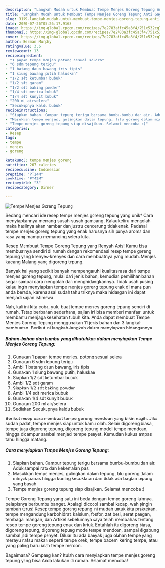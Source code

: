 ```yaml
---
description: "Langkah Mudah untuk Membuat Tempe Menjes Goreng Tepung Anti Gagal"
title: "Langkah Mudah untuk Membuat Tempe Menjes Goreng Tepung Anti Gagal"
slug: 3159-langkah-mudah-untuk-membuat-tempe-menjes-goreng-tepung-anti-gagal
date: 2020-07-26T05:26:17.916Z
image: https://img-global.cpcdn.com/recipes/7e2783a3fc45a3f4/751x532cq70/tempe-menjes-goreng-tepung-foto-resep-utama.jpg
thumbnail: https://img-global.cpcdn.com/recipes/7e2783a3fc45a3f4/751x532cq70/tempe-menjes-goreng-tepung-foto-resep-utama.jpg
cover: https://img-global.cpcdn.com/recipes/7e2783a3fc45a3f4/751x532cq70/tempe-menjes-goreng-tepung-foto-resep-utama.jpg
author: Herman Murphy
ratingvalue: 3.6
reviewcount: 13
recipeingredient:
- "1 papan tempe menjes potong sesuai selera"
- "6 sdm tepung terigu"
- "1 batang daun bawang iris tipis"
- "1 siung bawang putih haluskan"
- "1/2 sdt ketumbar bubuk"
- "1/2 sdt garam"
- "1/2 sdt baking powder"
- "1/4 sdt merica bubuk"
- "1/4 sdt kunyit bubuk"
- "200 ml airselera"
- "Secukupnya kaldu bubuk"
recipeinstructions:
- "Siapkan bahan. Campur tepung terigu bersama bumbu-bumbu dan air. Aduk sampai rata dan kekentalan pas"
- "Masukkan tempe menjes, gulingkan dalam tepung, lalu goreng dalam minyak panas hingga kuning kecoklatan dan tidak ada bagian tepung yang basah"
- "Tempe menjes goreng tepung siap disajikan. Selamat mencoba :)"
categories:
- Resep
tags:
- tempe
- menjes
- goreng

katakunci: tempe menjes goreng 
nutrition: 267 calories
recipecuisine: Indonesian
preptime: "PT14M"
cooktime: "PT42M"
recipeyield: "3"
recipecategory: Dinner

---
```



![Tempe Menjes Goreng Tepung](https://img-global.cpcdn.com/recipes/7e2783a3fc45a3f4/751x532cq70/tempe-menjes-goreng-tepung-foto-resep-utama.jpg)

Sedang mencari ide resep tempe menjes goreng tepung yang unik? Cara menyiapkannya memang susah-susah gampang. Kalau keliru mengolah maka hasilnya akan hambar dan justru cenderung tidak enak. Padahal tempe menjes goreng tepung yang enak harusnya sih punya aroma dan rasa yang mampu memancing selera kita.

Resep Membuat Tempe Goreng Tepung yang Renyah Abis! Kamu bisa membuatnya sendiri di rumah dengan rekomendasi resep tempe goreng tepung yang krenyes-krenyes dan cara membuatnya yang mudah. Menjes kacang Malang yang digoreng tepung.

Banyak hal yang sedikit banyak mempengaruhi kualitas rasa dari tempe menjes goreng tepung, mulai dari jenis bahan, kemudian pemilihan bahan segar sampai cara mengolah dan menghidangkannya. Tidak usah pusing kalau ingin menyiapkan tempe menjes goreng tepung enak di mana pun anda berada, karena asal sudah tahu triknya maka hidangan ini dapat menjadi sajian istimewa.


Nah, kali ini kita coba, yuk, buat tempe menjes goreng tepung sendiri di rumah. Tetap berbahan sederhana, sajian ini bisa memberi manfaat untuk membantu menjaga kesehatan tubuh kita. Anda dapat membuat Tempe Menjes Goreng Tepung menggunakan 11 jenis bahan dan 3 langkah pembuatan. Berikut ini langkah-langkah dalam menyiapkan hidangannya.

<!--inarticleads1-->

##### Bahan-bahan dan bumbu yang dibutuhkan dalam menyiapkan Tempe Menjes Goreng Tepung:

1. Gunakan 1 papan tempe menjes, potong sesuai selera
1. Gunakan 6 sdm tepung terigu
1. Ambil 1 batang daun bawang, iris tipis
1. Gunakan 1 siung bawang putih, haluskan
1. Siapkan 1/2 sdt ketumbar bubuk
1. Ambil 1/2 sdt garam
1. Siapkan 1/2 sdt baking powder
1. Ambil 1/4 sdt merica bubuk
1. Gunakan 1/4 sdt kunyit bubuk
1. Gunakan 200 ml air/selera
1. Sediakan Secukupnya kaldu bubuk


Berikut resep cara membuat tempe goreng mendoan yang bikin nagih. Jika sudah padat, tempe menjes siap untuk kamu olah. Selain digoreng biasa, tempe juga digoreng tepung, digoreng tepung model tempe mendoan, hingga dicampur sambal menjadi tempe penyet. Kemudian kukus ampas tahu hingga matang. 

<!--inarticleads2-->

##### Cara menyiapkan Tempe Menjes Goreng Tepung:

1. Siapkan bahan. Campur tepung terigu bersama bumbu-bumbu dan air. Aduk sampai rata dan kekentalan pas
1. Masukkan tempe menjes, gulingkan dalam tepung, lalu goreng dalam minyak panas hingga kuning kecoklatan dan tidak ada bagian tepung yang basah
1. Tempe menjes goreng tepung siap disajikan. Selamat mencoba :)


Tempe Goreng Tepung yang satu ini beda dengan tempe goreng lainnya. pelapisnya berbumbu banget. Apalagi dicocol sambal kecap, wah pingin tambah terus! Resep tempe goreng tepung ini mudah untuk kita praktekan. tempe mengandung karbohidrat, kalsium, fosfor, zat besi, serat pangan, tembaga, mangan, dan Artikel sebelumnya saya telah membahas tentang resep tempe goreng tepung enak dan kriuk. Entahlah itu digoreng biasa, digoreng tepung, digoreng tepung mode tempe mendoan, sampai digabung sambal jadi tempe penyet. Diluar itu ada banyak juga olahan tempe yang merayu nafsu makan seperti tempe orek, tempe bacem, kering tempe, atau yang paling baru ialah tempe mercon. 

Bagaimana? Gampang kan? Itulah cara menyiapkan tempe menjes goreng tepung yang bisa Anda lakukan di rumah. Selamat mencoba!
